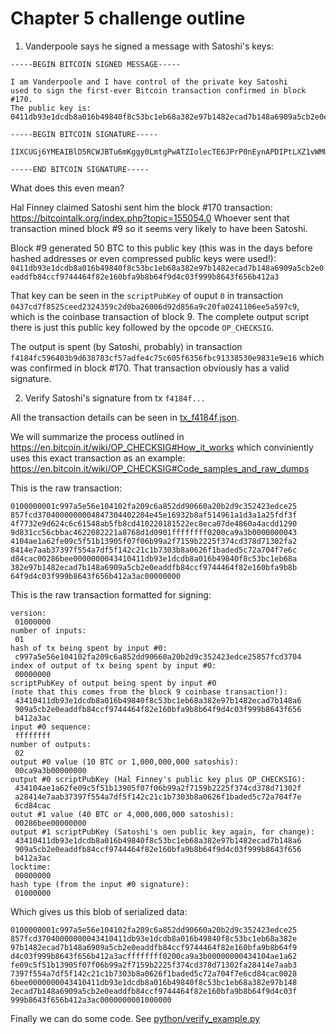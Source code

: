 # Chapter 5 challenge outline

1. Vanderpoole says he signed a message with Satoshi's keys:

```
-----BEGIN BITCOIN SIGNED MESSAGE-----

I am Vanderpoole and I have control of the private key Satoshi
used to sign the first-ever Bitcoin transaction confirmed in block #170.
The public key is:
0411db93e1dcdb8a016b49840f8c53bc1eb68a382e97b1482ecad7b148a6909a5cb2e0eaddfb84ccf9744464f82e160bfa9b8b64f9d4c03f999b8643f656b412a3

-----BEGIN BITCOIN SIGNATURE-----

IIXCUGj6YMEAIBlD5RCWJBTu6mKggy0LmtgPwATZIolecTE6JPrP0nEynAPDIPtLXZ1vWMUYBnRChCUXNT2nw3o=

-----END BITCOIN SIGNATURE----- 
```

What does this even mean?

Hal Finney claimed Satoshi sent him the block #170 transaction:
https://bitcointalk.org/index.php?topic=155054.0
Whoever sent that transaction mined block #9 so it seems very likely to have been Satoshi.

Block #9 generated 50 BTC to this public key
(this was in the days before hashed addresses or even compressed public keys were used!):
`0411db93e1dcdb8a016b49840f8c53bc1eb68a382e97b1482ecad7b148a6909a5cb2e0eaddfb84ccf9744464f82e160bfa9b8b64f9d4c03f999b8643f656b412a3`

That key can be seen in the `scriptPubKey` of ouput `0` in transaction `0437cd7f8525ceed2324359c2d0ba26006d92d856a9c20fa0241106ee5a597c9`,
which is the coinbase transaction of block 9. The complete output script there is just this public key followed by the opcode `OP_CHECKSIG`.

The output is spent (by Satoshi, probably) in transaction `f4184fc596403b9d638783cf57adfe4c75c605f6356fbc91338530e9831e9e16`
which was confirmed in block #170. That transaction obviously has a valid signature.

2. Verify Satoshi's signature from tx `f4184f...`

All the transaction details can be seen in [tx_f4184f.json](tx_f4184f.json).

We will summarize the process outlined in https://en.bitcoin.it/wiki/OP_CHECKSIG#How_it_works
which conviniently uses this exact transaction as an example: https://en.bitcoin.it/wiki/OP_CHECKSIG#Code_samples_and_raw_dumps

This is the raw transaction:
```
0100000001c997a5e56e104102fa209c6a852dd90660a20b2d9c352423edce25
857fcd3704000000004847304402204e45e16932b8af514961a1d3a1a25fdf3f
4f7732e9d624c6c61548ab5fb8cd410220181522ec8eca07de4860a4acdd1290
9d831cc56cbbac4622082221a8768d1d0901ffffffff0200ca9a3b0000000043
4104ae1a62fe09c5f51b13905f07f06b99a2f7159b2225f374cd378d71302fa2
8414e7aab37397f554a7df5f142c21c1b7303b8a0626f1baded5c72a704f7e6c
d84cac00286bee0000000043410411db93e1dcdb8a016b49840f8c53bc1eb68a
382e97b1482ecad7b148a6909a5cb2e0eaddfb84ccf9744464f82e160bfa9b8b
64f9d4c03f999b8643f656b412a3ac00000000
```

This is the raw transaction formatted for signing:
```
version:
 01000000
number of inputs:
 01
hash of tx being spent by input #0:
 c997a5e56e104102fa209c6a852dd90660a20b2d9c352423edce25857fcd3704
index of output of tx being spent by input #0:
 00000000
scriptPubKey of output being spent by input #0
(note that this comes from the block 9 coinbase transaction!):
 43410411db93e1dcdb8a016b49840f8c53bc1eb68a382e97b1482ecad7b148a6
 909a5cb2e0eaddfb84ccf9744464f82e160bfa9b8b64f9d4c03f999b8643f656
 b412a3ac
input #0 sequence:
 ffffffff
number of outputs:
 02
output #0 value (10 BTC or 1,000,000,000 satoshis):
 00ca9a3b00000000
output #0 scriptPubKey (Hal Finney's public key plus OP_CHECKSIG):
 434104ae1a62fe09c5f51b13905f07f06b99a2f7159b2225f374cd378d71302f
 a28414e7aab37397f554a7df5f142c21c1b7303b8a0626f1baded5c72a704f7e
 6cd84cac
outut #1 value (40 BTC or 4,000,000,000 satoshis):
 00286bee00000000
output #1 scriptPubKey (Satoshi's oen public key again, for change):
 43410411db93e1dcdb8a016b49840f8c53bc1eb68a382e97b1482ecad7b148a6
 909a5cb2e0eaddfb84ccf9744464f82e160bfa9b8b64f9d4c03f999b8643f656
 b412a3ac
locktime:
 00000000
hash type (from the input #0 signature):
 01000000
```

Which gives us this blob of serialized data:
```
0100000001c997a5e56e104102fa209c6a852dd90660a20b2d9c352423edce25
857fcd37040000000043410411db93e1dcdb8a016b49840f8c53bc1eb68a382e
97b1482ecad7b148a6909a5cb2e0eaddfb84ccf9744464f82e160bfa9b8b64f9
d4c03f999b8643f656b412a3acffffffff0200ca9a3b00000000434104ae1a62
fe09c5f51b13905f07f06b99a2f7159b2225f374cd378d71302fa28414e7aab3
7397f554a7df5f142c21c1b7303b8a0626f1baded5c72a704f7e6cd84cac0028
6bee0000000043410411db93e1dcdb8a016b49840f8c53bc1eb68a382e97b148
2ecad7b148a6909a5cb2e0eaddfb84ccf9744464f82e160bfa9b8b64f9d4c03f
999b8643f656b412a3ac0000000001000000
```

Finally we can do some code.
See [python/verify_example.py](python/verify_example.py)








